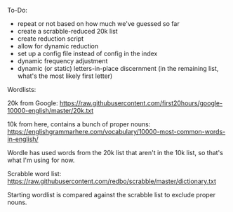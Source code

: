 To-Do:

- repeat or not based on how much we've guessed so far
- create a scrabble-reduced 20k list
- create reduction script
- allow for dynamic reduction
- set up a config file instead of config in the index
- dynamic frequency adjustment
- dynamic (or static) letters-in-place discernment (in the remaining list, what's the most likely first letter)

Wordlists:

20k from Google:
https://raw.githubusercontent.com/first20hours/google-10000-english/master/20k.txt

10k from here, contains a bunch of proper nouns:
https://englishgrammarhere.com/vocabulary/10000-most-common-words-in-english/

Wordle has used words from the 20k list that aren't in the 10k list, so that's what I'm using for now.

Scrabble word list:
https://raw.githubusercontent.com/redbo/scrabble/master/dictionary.txt

Starting wordlist is compared against the scrabble list to exclude proper nouns.
